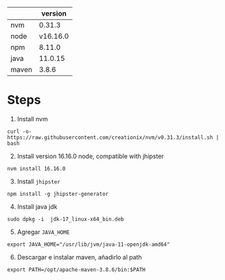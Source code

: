 | |version|
|---|---|
|nvm|0.31.3|
|node|v16.16.0|
|npm|8.11.0|
|java|11.0.15|
|maven|3.8.6|

# Steps

1. Install nvm
~~~
curl -o- https://raw.githubusercontent.com/creationix/nvm/v0.31.3/install.sh | bash
~~~

2. Install version 16.16.0 node, compatible with jhipster
~~~
nvm install 16.16.0
~~~

3. Install `jhipster`
~~~
npm install -g jhipster-generator
~~~

4. Install java jdk
~~~
sudo dpkg -i  jdk-17_linux-x64_bin.deb
~~~

5. Agregar `JAVA_HOME`
~~~
export JAVA_HOME="/usr/lib/jvm/java-11-openjdk-amd64"
~~~

6. Descargar e instalar maven, añadirlo al path
~~~
export PATH=/opt/apache-maven-3.8.6/bin:$PATH
~~~